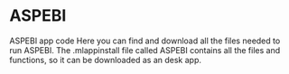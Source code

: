 # ASPEBI
ASPEBI app code
Here you can find and download all the files needed to run ASPEBI. The .mlappinstall file called ASPEBI contains all the files and functions, so it can be downloaded as an desk app. 
